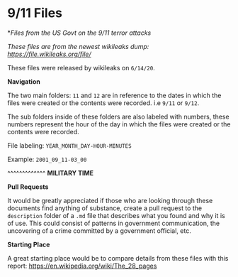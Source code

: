 # 9/11 Files
**Files from the US Govt on the 9/11 terror attacks*

*These files are from the newest wikileaks dump: https://file.wikileaks.org/file/*

These files were released by wikileaks on `6/14/20`.

**Navigation**

The two main folders: `11` and `12` are in reference to the dates in which the files were created or the contents were recorded. i.e `9/11` or `9/12`.

The sub folders inside of these folders are also labeled with numbers, these numbers represent the hour of the day in which the files were created or the contents were recorded.

File labeling: `YEAR_MONTH_DAY-HOUR-MINUTES`

Example: `2001_09_11-03_00`

^^^^^^^^^^^^^
**MILITARY TIME**

**Pull Requests**

It would be greatly appreciated if those who are looking through these documents find anything of substance, create a pull request to the `description` folder of a `.md` file that describes what you found and why it is of use. This could consist of patterns in government communication, the uncovering of a crime committed by a government official, etc.

**Starting Place**

A great starting place would be to compare details from these files with this report: https://en.wikipedia.org/wiki/The_28_pages